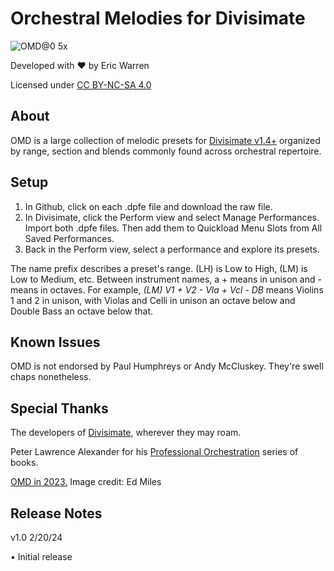 # Orchestral Melodies for Divisimate
![OMD@0 5x](https://github.com/eakwarren/OMD/assets/1768096/d825e519-f9cc-431d-a2de-d6e7ad21bed7)



Developed with ❤️ by Eric Warren

Licensed under [CC BY-NC-SA 4.0](https://creativecommons.org/licenses/by-nc-sa/4.0/)

## About
OMD is a large collection of melodic presets for [Divisimate v1.4+](https://www.divisimate.com) organized by range, section and blends commonly found across orchestral repertoire.



## Setup
1. In Github, click on each .dpfe file and download the raw file.
2. In Divisimate, click the Perform view and select Manage Performances. Import both .dpfe files. Then add them to Quickload Menu Slots from All Saved Performances.
3. Back in the Perform view, select a performance and explore its presets.


The name prefix describes a preset's range. (LH) is Low to High, (LM) is Low to Medium, etc. Between instrument names, a + means in unison and - means in octaves. For example, _(LM) V1 + V2 - Vla + Vcl - DB_ means Violins 1 and 2 in unison, with Violas and Celli in unison an octave below and Double Bass an octave below that.



## Known Issues
OMD is not endorsed by Paul Humphreys or Andy McCluskey. They're swell chaps nonetheless.



## Special Thanks
The developers of [Divisimate](https://www.divisimate.com), wherever they may roam.

Peter Lawrence Alexander for his [Professional Orchestration](https://www.alexanderpublishing.com/Departments/Orchestration/Professional-Orchestration-PDF-eBooks.aspx) series of books.

[OMD in 2023.](https://www.nme.com/en_au/news/music/omd-announce-new-album-and-share-single-bauhaus-staircase-listen-preorder-3488277) Image credit: Ed Miles



## Release Notes
v1.0 2/20/24

• Initial release
